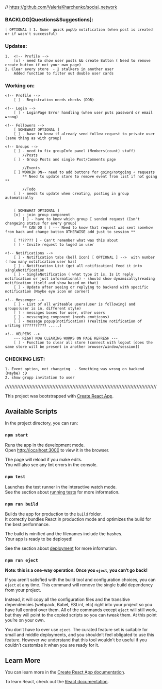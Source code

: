 // https://github.com/ValeriaKharchenko/social_network

### BACKLOG[Questions&Suggestions]:
    [ OPTIONAL ] 1. Some  quick popUp notification (when post is created or if wasn't successful)

### Updates:
    1.  <!-- Profile -->
        [x] - need to show user posts && create Button ( Need to remove create button if not your own page)
    2. Clear every store  - 2 stalkers in another user
        Added function to filter out double user cards 

### Working on: 
    <!-- Profile -->
        [ ] - Registration needs checks (DOB)

    <!-- Login -->
        [ ] - LoginPage Error handling (when user puts password or email wrong)

    <!-- Followers -->
        [ SOMEWHAT OPTIONAL ]
        [ ] - have to know if already send follow request to private user (same thing as with group)

    <!-- Groups -->
        [ ] - need to fix groupInfo panel (Members(count) stuff)
            //Posts
        [ ] - Group Posts and single Post/Comments page

            //Events
        [ ] WORKIN ON-- need to add buttons for going/notgoing + requests
            ** Need to update store to remove event from list if not going **

            //Todo
        [ ] - needs to update when creating, posting in group automatically  


        [ SOMEWHAT OPTIONAL ]
        [x] - join group component 
            [ ] - have to know which group I sended request (Isn't changeing status for every group)
            ** CAN DO [ ] --- Need to know that request was sent somehow from back and change button OTHERWISE add just to session **

        [ ??????? ] - Can't remember what was this about
        [ ] - Invite request to loged in user 

    <!-- Notifications -->
        [ ] - Notification tabs (bell Icon) [ OPTIONAL ] -->  with number ( how many notification user has)
        [ ] - Notification List (get all notification) feed it into singleNotification
        [ ] - SingleNotification ( what type it is, Is it reply notification or just informational) - should show dynamically(reading notification itself and show based on that)
        [ ] - Update after seeing or replying to backend with specific notification (Maybe eye icon on corner)

    <!-- Messenger -->
        [ ] - List of all writeable users(user is following) and groups(user is in, different style)
        [ ] - messages boxes for user, other users
        [ ] - messenging component (needs emoticons)
        [ ] - message popup(notification) (realtime notification of writing ??????????? .....)

    <!-- HELPERS -->
        --- RIGHT NOW CLEARING WORKS ON PAGE REFRESH ---
        [ ] - Function to clear all store (connect with logout [does the same store will be present in another browser/window/session])


### CHECKING LIST: 
    1. Event option, not changeing  - Something was wrong on backend (Maybe) :D
    2. show grupp invitation to user


///////////////////////////////////////////////////////////////////////////////////////////////////

This project was bootstrapped with [Create React App](https://github.com/facebook/create-react-app).

## Available Scripts

In the project directory, you can run:

### `npm start`

Runs the app in the development mode.\
Open [http://localhost:3000](http://localhost:3000) to view it in the browser.

The page will reload if you make edits.\
You will also see any lint errors in the console.

### `npm test`

Launches the test runner in the interactive watch mode.\
See the section about [running tests](https://facebook.github.io/create-react-app/docs/running-tests) for more information.

### `npm run build`

Builds the app for production to the `build` folder.\
It correctly bundles React in production mode and optimizes the build for the best performance.

The build is minified and the filenames include the hashes.\
Your app is ready to be deployed!

See the section about [deployment](https://facebook.github.io/create-react-app/docs/deployment) for more information.

### `npm run eject`

**Note: this is a one-way operation. Once you `eject`, you can’t go back!**

If you aren’t satisfied with the build tool and configuration choices, you can `eject` at any time. This command will remove the single build dependency from your project.

Instead, it will copy all the configuration files and the transitive dependencies (webpack, Babel, ESLint, etc) right into your project so you have full control over them. All of the commands except `eject` will still work, but they will point to the copied scripts so you can tweak them. At this point you’re on your own.

You don’t have to ever use `eject`. The curated feature set is suitable for small and middle deployments, and you shouldn’t feel obligated to use this feature. However we understand that this tool wouldn’t be useful if you couldn’t customize it when you are ready for it.

## Learn More

You can learn more in the [Create React App documentation](https://facebook.github.io/create-react-app/docs/getting-started).

To learn React, check out the [React documentation](https://reactjs.org/).
